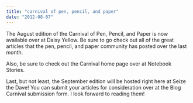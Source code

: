 ```yaml
---
title: "carnival of pen, pencil, and paper"
date: "2012-08-07"
---
```


The August edition of the Carnival of Pen, Pencil, and Paper is now available over at Daisy Yellow. Be sure to go check out all of the great articles that the pen, pencil, and paper community has posted over the last month.

Also, be sure to check out the Carnival home page over at Notebook Stories.

Last, but not least, the September edition will be hosted right here at Seize the Dave! You can submit your articles for consideration over at the Blog Carnival submission form. I look forward to reading them!
